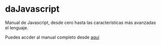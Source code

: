 daJavascript
=============

Manual de Javascript, desde cero hasta las características más avanzadas el lenguaje.


Puedes accder al manual completo desde <a href="http://dng-es.github.io/manualJS/" target="_blank">aquí </a>
